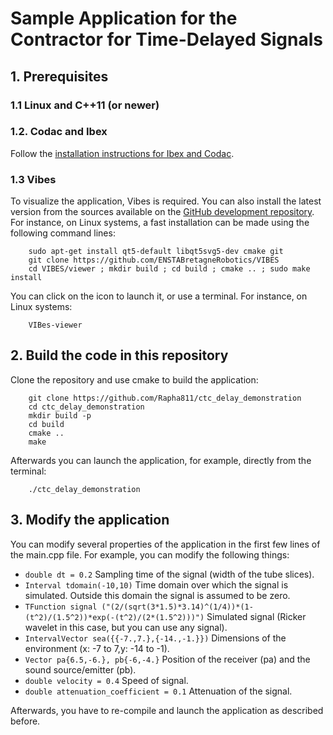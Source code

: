 # Sample Application for the Contractor for Time-Delayed Signals

## 1. Prerequisites
### 1.1 **Linux and C++11 (or newer)**

### 1.2. **Codac and Ibex**
Follow the [installation instructions for Ibex and Codac](http://codac.io/install/01-installation.html).

### 1.3 **Vibes**
To visualize the application, Vibes is required. You can also install the latest version from the sources available on the [GitHub development repository](https://github.com/ENSTABretagneRobotics/VIBES). For instance, on Linux systems, a fast installation can be made using the following command lines:

```
    sudo apt-get install qt5-default libqt5svg5-dev cmake git
    git clone https://github.com/ENSTABretagneRobotics/VIBES
    cd VIBES/viewer ; mkdir build ; cd build ; cmake .. ; sudo make install
```
You can click on the icon to launch it, or use a terminal. For instance, on Linux systems:

```
    VIBes-viewer
```

## 2. Build the code in this repository
Clone the repository and use cmake to build the application:
```
    git clone https://github.com/Rapha811/ctc_delay_demonstration
    cd ctc_delay_demonstration
    mkdir build -p
    cd build
    cmake ..
    make
```
Afterwards you can launch the application, for example, directly from the terminal:
```
    ./ctc_delay_demonstration
```

## 3. Modify the application
You can modify several properties of the application in the first few lines of the main.cpp file. For example, you can modify the following things:
* ```double dt = 0.2``` Sampling time of the signal (width of the tube slices).
* ```Interval tdomain(-10,10)``` Time domain over which the signal is simulated. Outside this domain the signal is assumed to be zero.
* ```TFunction signal ("(2/(sqrt(3*1.5)*3.14)^(1/4))*(1-(t^2)/(1.5^2))*exp(-(t^2)/(2*(1.5^2)))")``` Simulated signal (Ricker wavelet in this case, but you can use any signal).
* ```IntervalVector sea({{-7.,7.},{-14.,-1.}})``` Dimensions of the environment (x: -7 to 7,y: -14 to -1).
* ```Vector pa{6.5,-6.}, pb{-6,-4.}``` Position of the receiver (pa) and the sound source/emitter (pb).
* ```double velocity = 0.4``` Speed of signal.
* ```double attenuation_coefficient = 0.1``` Attenuation of the signal.

Afterwards, you have to re-compile and launch the application as described before.
